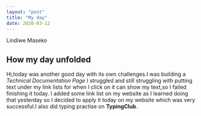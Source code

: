 ```yaml
---
layout: "post"
title: "My day"
date: 2020-03-12
---
```

Lindiwe Maseko

## How my day unfolded
Hi,today was another good day with its own challenges.I was building a *Technical Documentation Page* I struggled and still struggling with putting text under my link lists for when I click on it can show my text,so I failed finishing it today. I added some link list on my website as I learned doing that yesterday so I decided to apply it today on my website which was very successful.I also did typing practise on **TypingClub**.